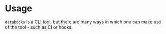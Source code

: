 # Usage

`databooks` is a CLI tool, but there are many ways in which one can make use
of the tool - such as CI or hooks.
